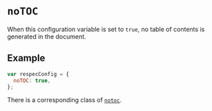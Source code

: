 # `noTOC`

When this configuration variable is set to `true`, no table of contents is generated in the document.

## Example

```js
var respecConfig = {
  noTOC: true,
};
```

There is a corresponding class of [`notoc`](notoc-class).

